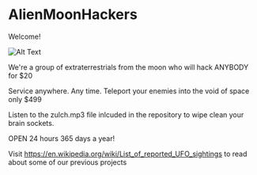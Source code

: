 # AlienMoonHackers
Welcome!

![Alt Text](url_to_image)

We're a group of extraterrestrials from the moon who will hack ANYBODY for $20 

Service anywhere. Any time. Teleport your enemies into the void of space only $499

Listen to the zulch.mp3 file inlcuded in the repository to wipe clean your brain sockets. 

OPEN 24 hours 365 days a year!

Visit https://en.wikipedia.org/wiki/List_of_reported_UFO_sightings to read about some of our previous projects 
